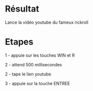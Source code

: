 # Résultat

Lance la vidéo youtube du fameux rickroll

# Etapes

1 - appuie sur les touches WIN et R

2 - attend 500 millisecondes

2 - tape le lien youtube

3 - appuie sur la touche ENTREE
